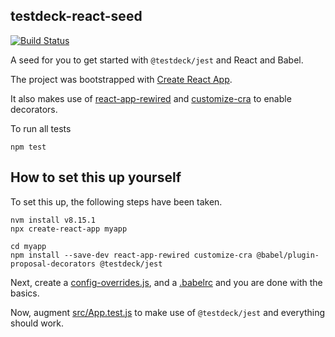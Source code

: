 ## testdeck-react-seed

[![Build Status](https://travis-ci.org/testdeck/testdeck-react-seed.svg?branch=master)](https://travis-ci.org/testdeck/testdeck-react-seed)

A seed for you to get started with `@testdeck/jest` and React and Babel.

The project was bootstrapped with [Create React App](https://github.com/facebook/create-react-app).

It also makes use of [react-app-rewired](https://github.com/timarney/react-app-rewired) and 
[customize-cra](https://github.com/arackaf/customize-cra) to enable decorators.



To run all tests 

```
npm test
```


## How to set this up yourself

To set this up, the following steps have been taken.

```
nvm install v8.15.1
npx create-react-app myapp

cd myapp
npm install --save-dev react-app-rewired customize-cra @babel/plugin-proposal-decorators @testdeck/jest
```

Next, create a [config-overrides.js](./config-overrides.js), and a [.babelrc](./.babelrc) and you are done
with the basics.

Now, augment [src/App.test.js](./src/App.test.js) to make use of `@testdeck/jest` and everything should work.


